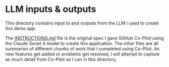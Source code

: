 # LLM inputs & outputs

This directory contains input to and outputs from the LLM I used to create this demo app. 

The [INSTRUCTIONS.md](INSTRUCTIONS.md) file is the original spec I gave GitHub Co-Pilot using the Claude Sonet 4 model to create this application. The other files are all summaries of different chunks of work that I completed using Co-Pilot. As new features get added or problems get resolved, I will attempt to capture as much detail from Co-Pilot as I can in this directory.